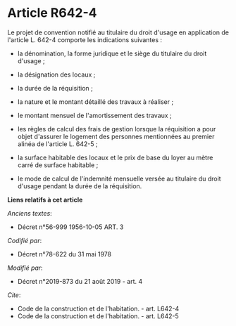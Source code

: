 # Article R642-4

Le projet de convention notifié au titulaire du droit d'usage en application de l'article L. 642-4 comporte les indications
suivantes :

- la dénomination, la forme juridique et le siège du titulaire du droit d'usage ;

- la désignation des locaux ;

- la durée de la réquisition ;

- la nature et le montant détaillé des travaux à réaliser ;

- le montant mensuel de l'amortissement des travaux ;

- les règles de calcul des frais de gestion lorsque la réquisition a pour objet d'assurer le logement des personnes
mentionnées au premier alinéa de l'article L. 642-5 ;

- la surface habitable des locaux et le prix de base du loyer au mètre carré de surface habitable ;

- le mode de calcul de l'indemnité mensuelle versée au titulaire du droit d'usage pendant la durée de la réquisition.

**Liens relatifs à cet article**

_Anciens textes_:

  - Décret n°56-999 1956-10-05 ART. 3

_Codifié par_:

  - Décret n°78-622 du 31 mai 1978

_Modifié par_:

  - Décret n°2019-873 du 21 août 2019 - art. 4

_Cite_:

  - Code de la construction et de l'habitation. - art. L642-4
  - Code de la construction et de l'habitation. - art. L642-5
